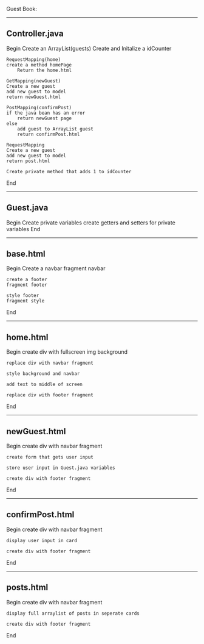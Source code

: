 Guest Book:

---------------------
Controller.java
---------------------
Begin
	Create an ArrayList(guests)
	Create and Initalize a idCounter
	
	RequestMapping(home)
	create a method homePage
		Return the home.html
	
	GetMapping(newGuest)
	Create a new guest
	add new guest to model
	return newGuest.html
	
	PostMapping(confirmPost)
	if the java bean has an error
		return newGuest page
	else
		add guest to ArrayList guest
		return confirmPost.html
	
	RequestMapping
	Create a new guest
	add new guest to model
	return post.html

	Create private method that adds 1 to idCounter

End

---------------------
Guest.java
---------------------
Begin
	Create private variables
	create getters and setters for private variables
End

---------------------
base.html
---------------------
Begin
	Create a navbar
	fragment navbar

	create a footer
	fragment footer

	style footer 
	fragment style
End

---------------------
home.html
---------------------
Begin
	create div with fullscreen img background

	replace div with navbar fragment

	style background and navbar

	add text to middle of screen

	replace div with footer fragment
End

---------------------
newGuest.html
---------------------
Begin
	create div with navbar fragment
	
	create form that gets user input
	
	store user input in Guest.java variables

	create div with footer fragment
End

---------------------
confirmPost.html
---------------------
Begin
	create div with navbar fragment
	
	display user input in card
	
	create div with footer fragment
End

---------------------
posts.html
---------------------
Begin
	create div with navbar fragment
	
	display full arraylist of posts in seperate cards

	create div with footer fragment
End
	

